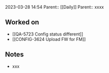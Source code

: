2023-03-28 14:54
Parent:: [[Daily]] 
Parent:: xxxx





## Worked on

- [[QA-5723 Config status different]]
- [[CONFIG-3624 Upload FW for FM]]

## Notes

- xxx





